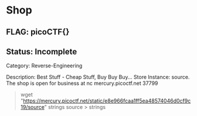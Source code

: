 # Shop

## FLAG: picoCTF{}

## Status: Incomplete

Category: Reverse-Engineering

Description: Best Stuff - Cheap Stuff, Buy Buy Buy... Store Instance: source. The shop is open for business at nc mercury.picoctf.net 37799

> wget "https://mercury.picoctf.net/static/e8e966fcaa1ff5ea48574046d0cf9c19/source"
> strings source > strings
